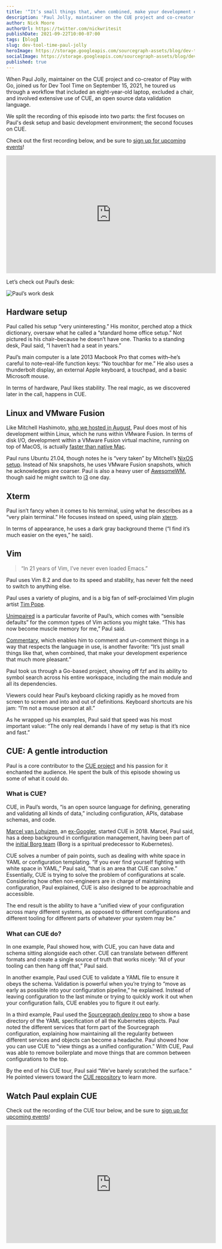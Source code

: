 ```yaml
---
title: '“It’s small things that, when combined, make your development experience that much more pleasant”: Dev Tool Time with Paul Jolly'
description: 'Paul Jolly, maintainer on the CUE project and co-creator of Play with Go, shares how a minimalist desk setup, combined with the sophisticated programming language CUE, creates a streamlined development environment.'
author: Nick Moore
authorUrl: https://twitter.com/nickwritesit
publishDate: 2021-09-22T10:00-07:00
tags: [blog]
slug: dev-tool-time-paul-jolly
heroImage: https://storage.googleapis.com/sourcegraph-assets/blog/dev-tool-time/dev-tool-time-paul-jolly-hero.jpg
socialImage: https://storage.googleapis.com/sourcegraph-assets/blog/dev-tool-time/dev-tool-time-paul-jolly-hero.jpg
published: true
---
```


When Paul Jolly, maintainer on the CUE project and co-creator of Play with Go, joined us for Dev Tool Time on September 15, 2021, he toured us through a workflow that included an eight-year-old laptop, excluded a chair, and involved extensive use of CUE, an open source data validation language.

We split the recording of this episode into two parts: the first focuses on Paul's desk setup and basic development environment; the second focuses on CUE.

Check out the first recording below, and be sure to [sign up for upcoming events](https://info.sourcegraph.com/dev-tool-time)!

<div class="container my-4 video-embed embed-responsive embed-responsive-16by9">
    <iframe width="560" height="315" src="https://www.youtube.com/embed/IBHjKNnEM1Q" title="YouTube video player" frameborder="0" allow="accelerometer; autoplay; clipboard-write; encrypted-media; gyroscope; picture-in-picture" allowfullscreen></iframe>
</div>

Let’s check out Paul’s desk:

![Paul’s work desk](https://storage.googleapis.com/sourcegraph-assets/blog/dev-tool-time/dev-tool-time-paul-jolly-desk-big.jpeg)

## Hardware setup

Paul called his setup “very uninteresting.” His monitor, perched atop a thick dictionary, oversaw what he called a “standard home office setup.” Not pictured is his chair–because he doesn’t have one. Thanks to a standing desk, Paul said, “I haven’t had a seat in years.”

Paul’s main computer is a late 2013 Macbook Pro that comes with–he’s careful to note–real-life function keys: “No touchbar for me.” He also uses a thunderbolt display, an external Apple keyboard, a touchpad, and a basic Microsoft mouse.

In terms of hardware, Paul likes stability. The real magic, as we discovered later in the call, happens in CUE.

## Linux and VMware Fusion

Like Mitchell Hashimoto, [who we hosted in August](https://about.sourcegraph.com/blog/dev-tool-time-mitchell-hashimoto/), Paul does most of his development within Linux, which he runs within VMware Fusion. In terms of disk I/O, development within a VMware Fusion virtual machine, running on top of MacOS, is actually [faster than native Mac](https://www.google.com/url?q=https://github.com/golang/go/issues/28739&sa=D&source=editors&ust=1631903935728000&usg=AOvVaw3lB31d39lsuwMyfXtjHtph).

Paul runs Ubuntu 21.04, though notes he is “very taken” by Mitchell’s [NixOS setup](https://about.sourcegraph.com/blog/dev-tool-time-mitchell-hashimoto/#NixOS). Instead of Nix snapshots, he uses VMware Fusion snapshots, which he acknowledges are coarser. Paul is also a heavy user of [AwesomeWM](https://awesomewm.org/), though said he might switch to [i3](https://i3wm.org/) one day.

## Xterm

Paul isn’t fancy when it comes to his terminal, using what he describes as a “very plain terminal.” He focuses instead on speed, using plain [xterm](https://xtermjs.org/).

In terms of appearance, he uses a dark gray background theme (“I find it’s much easier on the eyes,” he said).

## Vim

> “In 21 years of Vim, I’ve never even loaded Emacs.”

Paul uses Vim 8.2 and due to its speed and stability, has never felt the need to switch to anything else.

Paul uses a variety of plugins, and is a big fan of self-proclaimed Vim plugin artist [Tim Pope](https://github.com/tpope).

[Unimpaired](https://github.com/tpope/vim-unimpaired) is a particular favorite of Paul’s, which comes with “sensible defaults” for the common types of Vim actions you might take. “This has now become muscle memory for me,” Paul said.

[Commentary](https://github.com/tpope/vim-commentary), which enables him to comment and un-comment things in a way that respects the language in use, is another favorite: “It’s just small things like that, when combined, that make your development experience that much more pleasant.”

Paul took us through a Go-based project, showing off fzf and its ability to symbol search across his entire workspace, including the main module and all its dependencies.

Viewers could hear Paul’s keyboard clicking rapidly as he moved from screen to screen and into and out of definitions. Keyboard shortcuts are his jam: “I’m not a mouse person at all.”

As he wrapped up his examples, Paul said that speed was his most important value: “The only real demands I have of my setup is that it’s nice and fast.”

## CUE: A gentle introduction

Paul is a core contributor to the [CUE project](https://github.com/cuelang/cue) and his passion for it enchanted the audience. He spent the bulk of this episode showing us some of what it could do.

### What is CUE?

CUE, in Paul’s words, “is an open source language for defining, generating and validating all kinds of data,” including configuration, APIs, database schemas, and code.

[Marcel van Lohuizen](https://twitter.com/mpvl_), an [ex-Googler](https://about.sourcegraph.com/blog/ex-googler-guide-dev-tools/), started CUE in 2018. Marcel, Paul said, has a deep background in configuration management, having been part of the [initial Borg team](https://kubernetes.io/blog/2015/04/borg-predecessor-to-kubernetes/) (Borg is a spiritual predecessor to Kubernetes).

CUE solves a number of pain points, such as dealing with white space in YAML or configuration templating. “If you ever find yourself fighting with white space in YAML,” Paul said, “that is an area that CUE can solve.” Essentially, CUE is trying to solve the problem of configurations at scale. Considering how often non-engineers are in charge of maintaining configuration, Paul explained, CUE is also designed to be approachable and accessible.

The end result is the ability to have a “unified view of your configuration across many different systems, as opposed to different configurations and different tooling for different parts of whatever your system may be.”

### What can CUE do?

In one example, Paul showed how, with CUE, you can have data and schema sitting alongside each other. CUE can translate between different formats and create a single source of truth that works nicely: “All of your tooling can then hang off that,” Paul said.

In another example, Paul used CUE to validate a YAML file to ensure it obeys the schema. Validation is powerful when you’re trying to “move as early as possible into your configuration pipeline,” he explained. Instead of leaving configuration to the last minute or trying to quickly work it out when your configuration fails, CUE enables you to figure it out early.

In a third example, Paul used the [Sourcegraph deploy repo](https://github.com/sourcegraph/deploy-sourcegraph) to show a base directory of the YAML specification of all the Kubernetes objects. Paul noted the different services that form part of the Sourcegraph configuration, explaining how maintaining all the regularity between different services and objects can become a headache. Paul showed how you can use CUE to “view things as a unified configuration.” With CUE, Paul was able to remove boilerplate and move things that are common between configurations to the top.

By the end of his CUE tour, Paul said “We’ve barely scratched the surface.” He pointed viewers toward the [CUE repository](https://github.com/cuelang/cue) to learn more.

## Watch Paul explain CUE

Check out the recording of the CUE tour below, and be sure to [sign up for upcoming events](https://info.sourcegraph.com/dev-tool-time)!

<div class="container my-4 video-embed embed-responsive embed-responsive-16by9">
<iframe width="560" height="315" src="https://www.youtube.com/embed/mU-lEszuht0" title="YouTube video player" frameborder="0" allow="accelerometer; autoplay; clipboard-write; encrypted-media; gyroscope; picture-in-picture" allowfullscreen></iframe>
  </div>
